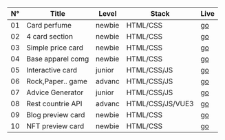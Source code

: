 | N° | Title           | Level   | Stack            | Live   | 
|----|-------------------|--------|------------------|--------|
| 01 | Card perfume      | newbie | HTML/CSS         |[go](https://mr-suida.github.io/CHL__FrontEnd/exc_01_newbie/) |
| 02 | 4 card section    | newbie | HTML/CSS         |[go](https://mr-suida.github.io/CHL__FrontEnd/exc_02_newbie/) |
| 03 | Simple price card | newbie | HTML/CSS         |[go](https://mr-suida.github.io/CHL__FrontEnd/exc_03_newbie/) |
| 04 | Base apparel comg | newbie | HTML/CSS         |[go](https://mr-suida.github.io/CHL__FrontEnd/exc_04_newbie/) |
| 05 | Interactive card  | junior | HTML/CSS/JS      |[go](https://mr-suida.github.io/CHL__FrontEnd/exc_05_junior/) |
| 06 | Rock,Paper.. game | advanc | HTML/CSS/JS      |[go](https://mr-suida.github.io/CHL__FrontEnd/exc_06_advanc/) |
| 07 | Advice Generator  | junior | HTML/CSS/JS      |[go](https://mr-suida.github.io/CHL__FrontEnd/exc_07_junior/) |
| 08 | Rest countrie API | advanc | HTML/CSS/JS/VUE3 |[go](https://mr-suida.github.io/CHL__FrontEnd/exc_08_advanc/) |
| 09 | Blog preview card | newbie | HTML/CSS         |[go](https://mr-suida.github.io/CHL__FrontEnd/exc_09_newbie/) |
| 10 | NFT preview card  | newbie | HTML/CSS         |[go](https://mr-suida.github.io/CHL__FrontEnd/exc_10_newbie/) |

